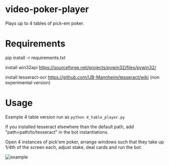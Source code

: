 # video-poker-player
Plays up to 4 tables of pick-em poker.

# Requirements
pip install -r requirements.txt 

install win32api https://sourceforge.net/projects/pywin32/files/pywin32/

install tesseract-ocr https://github.com/UB-Mannheim/tesseract/wiki (non experimental version) 

# Usage
Example 4 table version run as 
```python 4_table_player.py```

If you installed tesseract elsewhere than the default path, add "path=path/to/tesseract" in the bot instantiations.

Open 4 instances of pick'em poker, arrange windows such that they take up 1/4th of the screen each, adjust stake, deal cards and run the bot.

![example](https://i.imgur.com/LSoGaAq.png "Logo Title Text 1")
